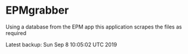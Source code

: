 # EPMgrabber
Using a database from the EPM app this application scrapes the files as required


Latest backup: Sun Sep 8 10:05:02 UTC 2019
